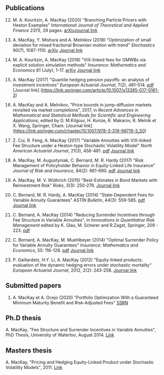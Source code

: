 ## Publications

12. M. A. Kouritzin, A. MacKay (2020) "Branching Particle Pricers with Heston Examples" *International Journal of Theoretical and Applied Finance* 23(1), 29 pages. [arXiv](https://arxiv.org/pdf/1907.00219.pdf)[Journal link](https://www.worldscientific.com/doi/abs/10.1142/S021902492050003X)

11. A. MacKay, Y. Mishura and A. Melnikov (2018) "Optimization of small deviation for mixed fractional Brownian motion with trend" *Stochastics* 90(7), 1087-1110. [arXiv](https://arxiv.org/abs/1806.04998) [Journal link](https://www.tandfonline.com/doi/full/10.1080/17442508.2018.1478835)

10. M. A. Kouritzin, A. MacKay  (2018) "VIX-linked fees for GMWBs via explicit solution simulation methods" *Insurance: Mathematics and Economics* 81 (July), 1-17. [arXiv](https://arxiv.org/abs/1708.06886) [Journal link](https://www.sciencedirect.com/science/article/pii/S0167668717303967)

9. A. MacKay (2017) "Quantile hedging pension payoffs: an analysis of investment incentives" *European Actuarial Journal*, 7(2), 481–514. [pdf](https://annemackay.github.io/files/paper9.pdf) [Journal link] (https://link.springer.com/article/10.1007/s13385-017-0161-3)

8. A. MacKay and A. Melnikov, "Price bounds in jump-diffusion markets revisited via market completions", 2017, in *Recent Advances in Mathematical and Statistical Methods for Scientific and Engineering Applications*, edited by D. M.Kilgour, H. Kunze, R. Makarov, R. Melnik et X. Wang, Springer, Cham. [Journal link] (https://link.springer.com/chapter/10.1007/978-3-319-99719-3_50)

7. Z. Cui, R. Feng, A. MacKay (2017) "Variable Annuities with VIX-linked Fee Structure under a Heston-type Stochastic Volatility Model" *North American Actuarial Journal*, 21(3), 458-481. [pdf](https://annemackay.github.io/files/paper7.pdf) [Journal link](https://www.tandfonline.com/doi/abs/10.1080/10920277.2017.1307765)

6. A. MacKay, M. Augustyniak, C. Bernard, M. R. Hardy (2017) "Risk Management of Policyholder Behavior in Equity-Linked Life Insurance" *Journal of Risk and Insurance*, 84(2): 661-690. [pdf](https://annemackay.github.io/files/paper6.pdf) [Journal link](https://onlinelibrary.wiley.com/doi/full/10.1111/jori.12094)

5. A. MacKay, M. V. Wüthrich (2015) "Best-Estimates in Bond Markets with Reinvestment Risk" *Risks*, 3(3): 250-276. [Journal link](https://www.mdpi.com/2227-9091/3/3/250)

4. C. Bernard, M. R. Hardy, A. MacKay (2014) "State-Dependent Fees for Variable Annuity Guarantees" *ASTIN Bulletin*, 44(3): 559-585. [pdf](https://annemackay.github.io/files/paper4.pdf) [Journal link](https://www.cambridge.org/core/journals/astin-bulletin-journal-of-the-iaa/article/statedependent-fees-for-variable-annuity-guarantees/2A2D06F0A56B24B7E284379174257ECC)

3. C. Bernard, A. MacKay (2014) "Reducing Surrender Incentives through Fee Structure in Variable Annuities", in *Innovations in Quantitative Risk Management* edited by K. Glau, M. Scherer and R.Zagst, Springer, 209 - 223. [pdf](https://annemackay.github.io/files/paper3.pdf)

2. C. Bernard, A. MacKay, M. Muehlbeyer (2014) "Optimal Surrender Policy for Variable Annuity Guarantees" *Insurance: Mathematics and Economics*, 55: 116-128. [pdf](https://annemackay.github.io/files/paper2.pdf) [Journal link](https://www.sciencedirect.com/science/article/abs/pii/S0167668714000109)

1. P. Gaillardetz, H.Y. Li, A. MacKay (2012) "Equity-linked products: evaluation of the dynamic hedging errors under stochastic mortality" *European Actuarial Journal*,  2012, 2(2): 243-258. [Journal link](https://link.springer.com/article/10.1007/s13385-012-0057-1#page-1)

## Submitted papers

1. A. MacKay et A. Ocejo (2020) "Portfolio Optimization With a Guaranteed Minimum Maturity Benefit and Risk-Adjusted Fees" [SSRN](https://papers.ssrn.com/sol3/papers.cfm?abstract_id=3486858)


## Ph.D thesis

A. MacKay, "Fee Structure and Surrender Incentives in Variable Annuities", PhD Thesis, University of Waterloo, August 2014. [Link](https://uwspace.uwaterloo.ca/bitstream/handle/10012/8601/MacKay_Anne.pdf?sequence=5)

## Masters thesis

A. MacKay, "Pricing and Hedging Equity-Linked Product under Stochastic Volatility Models", 2011. [Link](https://spectrum.library.concordia.ca/15123/1/MacKay_MSc_F2011.pdf)

